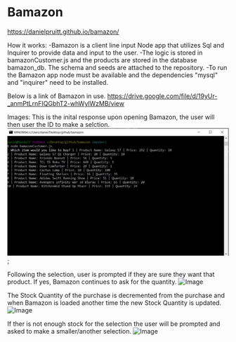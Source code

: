# Bamazon

https://danielpruitt.github.io/bamazon/


How it works: 
-Bamazon is a client line input Node app that utilizes Sql and Inquirer to provide data and input to the user. 
-The logic is stored in bamazonCustomer.js and the products are stored in the database bamazon_db. The schema and seeds are attached to the repository. 
-To run the Bamazon app node must be available and the dependencies "mysql" and "inquirer" need to be installed. 

Below is a link of Bamazon in use. 
https://drive.google.com/file/d/19yUr-_anmPtLrnFIQGbhT2-whWylWzMB/view

Images:
This is the inital response upon opening Bamazon, the user will then user the ID to make a selction.
![Image](initial.JPG);

Following the selection, user is prompted if they are sure they want that product. If yes, Bamazon continues to ask for the quantity.
![Image](purchased.JPG)

The Stock Quantity of the purchase is decremented from the purchase and when Bamazon is loaded another time the new Stock Quantity is updated. 
![Image](decrementQuantityNotsSure.JPG)

If ther is not enough stock for the selection the user will be prompted and asked to make a smaller/another selection.
![Image](NotEnoughStock.JPG)
